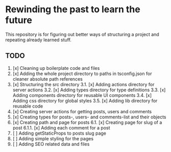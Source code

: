 # Rewinding the past to learn the future

This repository is for figuring out better ways of structuring a project and repeating already learned stuff.

## TODO

1. [x] Cleaning up boilerplate code and files
2. [x] Adding the whole project directory to paths in tsconfig.json for cleaner absolute path references
3. [x] Structuring the src directory
       3.1. [x] Adding actions directory for server actions
       3.2. [x] Adding types directory for type definitions
       3.3. [x] Adding components directory for reusable UI components
       3.4. [x] Adding css directory for global styles
       3.5. [x] Adding lib directory for reusable code
4. [x] Creating server actions for getting posts, users and comments
5. [x] Creating types for posts-, users- and comments-list and their objects
6. [x] Creating path and page for posts
       6.1. [x] Creating page for slug of a post
       6.1.1. [x] Adding each comment for a post
7. [ ] Adding getStaticProps to posts slug page
8. [ ] Adding simple styling for the pages
9. [ ] Adding SEO related data and files
